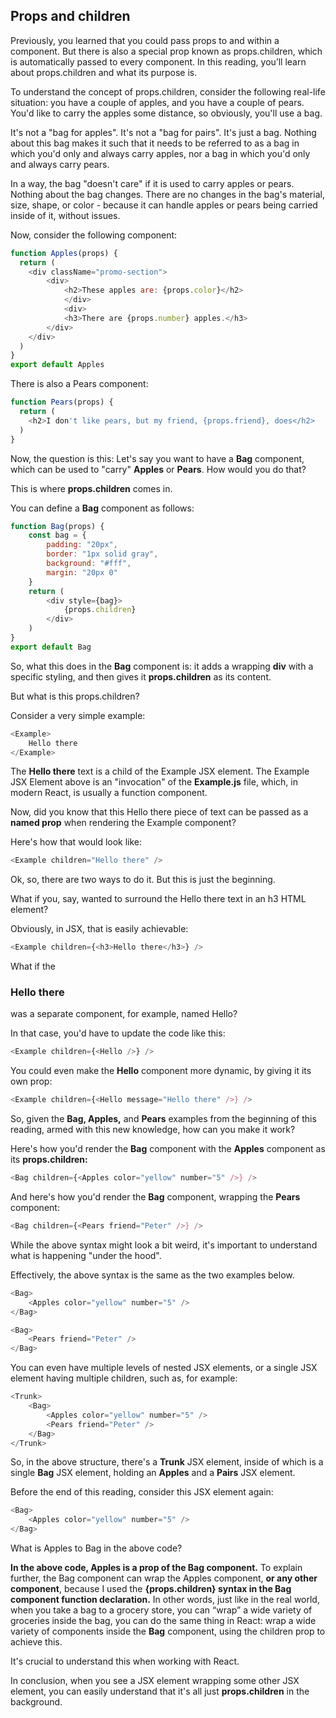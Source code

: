 ## Props and children

Previously, you learned that you could pass props to and within a component. But there is also a special prop known as props.children, which is automatically passed to every component. In this reading, you’ll learn about props.children and what its purpose is.

To understand the concept of props.children, consider the following real-life situation: you have a couple of apples, and you have a couple of pears. You'd like to carry the apples some distance, so obviously, you'll use a bag.

It's not a "bag for apples". It's not a "bag for pairs". It's just a bag. Nothing about this bag makes it such that it needs to be referred to as a bag in which you'd only and always carry apples, nor a bag in which you'd only and always carry pears.

In a way, the bag "doesn't care" if it is used to carry apples or pears. Nothing about the bag changes. There are no changes in the bag's material, size, shape, or color - because it can handle apples or pears being carried inside of it, without issues.

Now, consider the following component:
```javascript
function Apples(props) {
  return (
    <div className="promo-section">
        <div>
            <h2>These apples are: {props.color}</h2>
            </div>
            <div>
            <h3>There are {props.number} apples.</h3>
        </div>
    </div>
  )
}
export default Apples
```

There is also a Pears component:
```javascript
function Pears(props) {
  return (
    <h2>I don't like pears, but my friend, {props.friend}, does</h2>
  )
}
```
Now, the question is this: Let's say you want to have a **Bag** component, which can be used to "carry" **Apples** or **Pears**. How would you do that?

This is where **props.children** comes in.

You can define a **Bag** component as follows:

```javascript
function Bag(props) {
    const bag = {
        padding: "20px",
        border: "1px solid gray",
        background: "#fff",
        margin: "20px 0"
    }
    return (
        <div style={bag}>
            {props.children}
        </div>
    )
}
export default Bag
```

So, what this does in the **Bag** component is: it adds a wrapping **div** with a specific styling, and then gives it **props.children** as its content.

But what is this props.children?

Consider a very simple example:
```javascript
<Example>
    Hello there
</Example>
```

The **Hello there** text is a child of the Example JSX element. The Example JSX Element above is an "invocation" of the **Example.js** file, which, in modern React, is usually a function component.

Now, did you know that this Hello there piece of text can be passed as a **named prop** when rendering the Example component?

Here's how that would look like:
```javascript
<Example children="Hello there" />
```
Ok, so, there are two ways to do it. But this is just the beginning.

What if you, say, wanted to surround the Hello there text in an h3 HTML element?

Obviously, in JSX, that is easily achievable:
```javascript
<Example children={<h3>Hello there</h3>} />
```
What if the **<h3>Hello there</h3>** was a separate component, for example, named Hello?

In that case, you'd have to update the code like this:
```javascript
<Example children={<Hello />} />
```
You could even make the **Hello** component more dynamic, by giving it its own prop:
```javascript
<Example children={<Hello message="Hello there" />} />
```
So, given the **Bag, Apples,** and **Pears** examples from the beginning of this reading, armed with this new knowledge, how can you make it work?

Here's how you'd render the **Bag** component with the **Apples** component as its **props.children:**
```javascript
<Bag children={<Apples color="yellow" number="5" />} />
```
And here's how you'd render the **Bag** component, wrapping the **Pears** component:
```javascript
<Bag children={<Pears friend="Peter" />} />
```
While the above syntax might look a bit weird, it's important to understand what is happening "under the hood".

Effectively, the above syntax is the same as the two examples below.
```javascript
<Bag>
    <Apples color="yellow" number="5" />
</Bag>

<Bag>
    <Pears friend="Peter" />
</Bag>
```
You can even have multiple levels of nested JSX elements, or a single JSX element having multiple children, such as, for example:
```javascript
<Trunk>
    <Bag>
        <Apples color="yellow" number="5" />
        <Pears friend="Peter" />
    </Bag>
</Trunk>
```
So, in the above structure, there's a **Trunk** JSX element, inside of which is a single **Bag** JSX element, holding an **Apples** and a **Pairs** JSX element.

Before the end of this reading, consider this JSX element again:
```javascript
<Bag>
    <Apples color="yellow" number="5" />
</Bag>
```
What is Apples to Bag in the above code?

**In the above code, Apples is a prop of the Bag component.** To explain further, the Bag component can wrap the Apples component, **or any other component**, because I used the **{props.children} syntax in the Bag** **component function declaration.** In other words, just like in the real world, when you take a bag to a grocery store, you can “wrap” a wide variety of groceries inside the bag, you can do the same thing in React: wrap a wide variety of components inside the **Bag** component, using the children prop to achieve this.

It's crucial to understand this when working with React.

In conclusion, when you see a JSX element wrapping some other JSX element, you can easily understand that it's all just **props.children** in the background.

